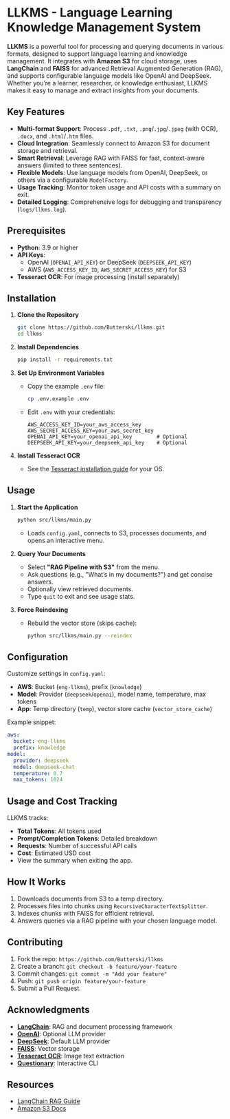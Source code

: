 # LLKMS - Language Learning Knowledge Management System

**LLKMS** is a powerful tool for processing and querying documents in various formats, designed to support language learning and knowledge management. It integrates with **Amazon S3** for cloud storage, uses **LangChain** and **FAISS** for advanced Retrieval Augmented Generation (RAG), and supports configurable language models like OpenAI and DeepSeek. Whether you’re a learner, researcher, or knowledge enthusiast, LLKMS makes it easy to manage and extract insights from your documents.

## Key Features

- **Multi-format Support**: Process `.pdf`, `.txt`, `.png`/`.jpg`/`.jpeg` (with OCR), `.docx`, and `.html`/`.htm` files.
- **Cloud Integration**: Seamlessly connect to Amazon S3 for document storage and retrieval.
- **Smart Retrieval**: Leverage RAG with FAISS for fast, context-aware answers (limited to three sentences).
- **Flexible Models**: Use language models from OpenAI, DeepSeek, or others via a configurable `ModelFactory`.
- **Usage Tracking**: Monitor token usage and API costs with a summary on exit.
- **Detailed Logging**: Comprehensive logs for debugging and transparency (`logs/llkms.log`).

## Prerequisites

- **Python**: 3.9 or higher
- **API Keys**: 
  - OpenAI (`OPENAI_API_KEY`) or DeepSeek (`DEEPSEEK_API_KEY`)
  - AWS (`AWS_ACCESS_KEY_ID`, `AWS_SECRET_ACCESS_KEY`) for S3
- **Tesseract OCR**: For image processing (install separately)

## Installation

1. **Clone the Repository**
   ```bash
   git clone https://github.com/Butterski/llkms.git
   cd llkms
   ```

2. **Install Dependencies**
   ```bash
   pip install -r requirements.txt
   ```

3. **Set Up Environment Variables**
   - Copy the example `.env` file:
     ```bash
     cp .env.example .env
     ```
   - Edit `.env` with your credentials:
     ```
     AWS_ACCESS_KEY_ID=your_aws_access_key
     AWS_SECRET_ACCESS_KEY=your_aws_secret_key
     OPENAI_API_KEY=your_openai_api_key        # Optional
     DEEPSEEK_API_KEY=your_deepseek_api_key    # Optional
     ```

4. **Install Tesseract OCR**
   - See the [Tesseract installation guide](https://github.com/tesseract-ocr/tesseract?tab=readme-ov-file#installing-tesseract) for your OS.

## Usage

1. **Start the Application**
   ```bash
   python src/llkms/main.py
   ```
   - Loads `config.yaml`, connects to S3, processes documents, and opens an interactive menu.

2. **Query Your Documents**
   - Select **"RAG Pipeline with S3"** from the menu.
   - Ask questions (e.g., "What’s in my documents?") and get concise answers.
   - Optionally view retrieved documents.
   - Type `quit` to exit and see usage stats.

3. **Force Reindexing**
   - Rebuild the vector store (skips cache):
     ```bash
     python src/llkms/main.py --reindex
     ```

## Configuration

Customize settings in `config.yaml`:
- **AWS**: Bucket (`eng-llkms`), prefix (`knowledge`)
- **Model**: Provider (`deepseek`/`openai`), model name, temperature, max tokens
- **App**: Temp directory (`temp`), vector store cache (`vector_store_cache`)

Example snippet:
```yaml
aws:
  bucket: eng-llkms
  prefix: knowledge
model:
  provider: deepseek
  model: deepseek-chat
  temperature: 0.7
  max_tokens: 1024
```

## Usage and Cost Tracking

LLKMS tracks:
- **Total Tokens**: All tokens used
- **Prompt/Completion Tokens**: Detailed breakdown
- **Requests**: Number of successful API calls
- **Cost**: Estimated USD cost
- View the summary when exiting the app.

## How It Works

1. Downloads documents from S3 to a temp directory.
2. Processes files into chunks using `RecursiveCharacterTextSplitter`.
3. Indexes chunks with FAISS for efficient retrieval.
4. Answers queries via a RAG pipeline with your chosen language model.

## Contributing

1. Fork the repo: `https://github.com/Butterski/llkms`
2. Create a branch: `git checkout -b feature/your-feature`
3. Commit changes: `git commit -m "Add your feature"`
4. Push: `git push origin feature/your-feature`
5. Submit a Pull Request.

## Acknowledgments

- **[LangChain](https://pypi.org/project/langchain/)**: RAG and document processing framework
- **[OpenAI](https://openai.com/)**: Optional LLM provider
- **[DeepSeek](https://api-docs.deepseek.com/)**: Default LLM provider
- **[FAISS](https://github.com/facebookresearch/faiss)**: Vector storage
- **[Tesseract OCR](https://github.com/tesseract-ocr/tesseract)**: Image text extraction
- **[Questionary](https://pypi.org/project/questionary/)**: Interactive CLI

## Resources

- [LangChain RAG Guide](https://python.langchain.com/docs/use_cases/question_answering/)
- [Amazon S3 Docs](https://docs.aws.amazon.com/s3/index.html)